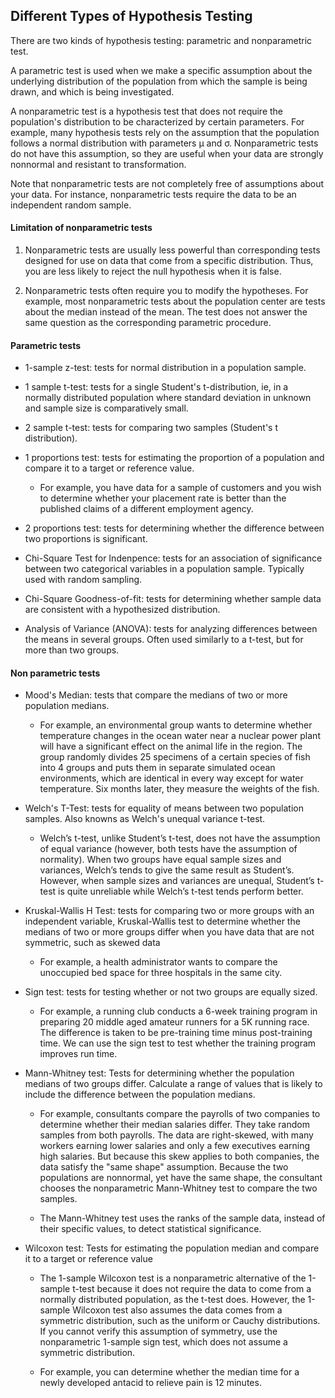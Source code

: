## Different Types of Hypothesis Testing

There are two kinds of hypothesis testing: parametric and nonparametric test.

A parametric test is used when we make a specific assumption about the underlying distribution of the population from which the sample is being drawn, and which is being investigated. 

A nonparametric test is a hypothesis test that does not require the population's distribution to be characterized by certain parameters. For example, many hypothesis tests rely on the assumption that the population follows a normal distribution with parameters μ and σ. Nonparametric tests do not have this assumption, so they are useful when your data are strongly nonnormal and resistant to transformation.

Note that nonparametric tests are not completely free of assumptions about your data. For instance, nonparametric tests require the data to be an independent random sample.



#### Limitation of nonparametric tests


1. Nonparametric tests are usually less powerful than corresponding tests designed for use on data that come from a specific distribution. Thus, you are less likely to reject the null hypothesis when it is false.

2. Nonparametric tests often require you to modify the hypotheses. For example, most nonparametric tests about the population center are tests about the median instead of the mean. The test does not answer the same question as the corresponding parametric procedure.



#### Parametric tests


* 1-sample z-test: tests for normal distribution in a population sample.


* 1 sample t-test: tests for a single Student's t-distribution, ie, in a normally distributed population where standard deviation in unknown and sample size is comparatively small. 


* 2 sample t-test: tests for comparing two samples (Student's t distribution).


* 1 proportions test: tests for estimating the proportion of a population and compare it to a target or reference value.

    * For example, you have data for a sample of customers and you wish to determine whether your placement rate is better than the published claims of a different employment agency.


* 2 proportions test: tests for determining whether the difference between two proportions is significant.


* Chi-Square Test for Indenpence: tests for an association of significance between two categorical variables in a population sample. Typically used with random sampling.


* Chi-Square Goodness-of-fit: tests for determining whether sample data are consistent with a hypothesized distribution.


* Analysis of Variance (ANOVA): tests for analyzing differences between the means in several groups. Often used similarly to a t-test, but for more than two groups.



#### Non parametric tests



* Mood's Median: tests that compare the medians of 
two or more population medians.

    * For example, an environmental group wants to determine whether temperature changes in the ocean water near a nuclear power plant will have a significant effect on the animal life in the region. The group randomly divides 25 specimens of a certain species of fish into 4 groups and puts them in separate simulated ocean environments, which are identical in every way except for water temperature. Six months later, they measure the weights of the fish.



* Welch's T-Test: tests for equality of means between two population samples. Also knowns as Welch's unequal variance t-test.

    * Welch’s t-test, unlike Student’s t-test, does not have the assumption of equal variance (however, both tests have the assumption of normality). When two groups have equal sample sizes and variances, Welch’s tends to give the same result as Student’s. However, when sample sizes and variances are unequal, Student’s t-test is quite unreliable while Welch’s t-test tends perform better.



* Kruskal-Wallis H Test: tests for comparing two or more groups with an independent variable, Kruskal-Wallis test to determine whether the medians of two or more groups differ when you have data that are not symmetric, such as skewed data

     * For example, a health administrator wants to compare the unoccupied bed space for three hospitals in the same city.



* Sign test: tests for testing whether or not two groups are equally sized.  

    * For example, a running club conducts a 6-week training program in preparing 20 middle aged amateur runners for a 5K running race. The difference is taken to be pre-training time minus post-training time. We can use the sign test to test whether the training program improves run time.



* Mann-Whitney test: Tests for determining whether the population medians of two groups differ.
Calculate a range of values that is likely to include the difference between the population medians.

    * For example, consultants compare the payrolls of two companies to determine whether their median salaries differ. They take random samples from both payrolls. The data are right-skewed, with many workers earning lower salaries and only a few executives earning high salaries. But because this skew applies to both companies, the data satisfy the "same shape" assumption. Because the two populations are nonnormal, yet have the same shape, the consultant chooses the nonparametric Mann-Whitney test to compare the two samples.

    * The Mann-Whitney test uses the ranks of the sample data, instead of their specific values, to detect statistical significance.

        
    
* Wilcoxon test: Tests for estimating the population median and compare it to a target or reference value

    * The 1-sample Wilcoxon test is a nonparametric alternative of the 1-sample t-test because it does not require the data to come from a normally distributed population, as the t-test does. However, the 1-sample Wilcoxon test also assumes the data comes from a symmetric distribution, such as the uniform or Cauchy distributions. If you cannot verify this assumption of symmetry, use the nonparametric 1-sample sign test, which does not assume a symmetric distribution.

    * For example, you can determine whether the median time for a newly developed antacid to relieve pain is 12 minutes.